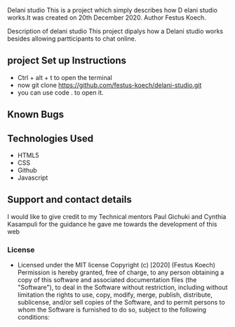 Delani studio
This is a project which simply describes how D elani studio works.It was created on 20th December 2020.
Author
Festus Koech.

Description of delani studio
This project dipalys how a Delani studio works besides allowing partticipants to chat online.


## project Set up Instructions
* Ctrl + alt + t to open the terminal
* now git clone  https://github.com/festus-koech/delani-studio.git
* you can use code . to open it.
## Known Bugs
## Technologies Used
* HTML5
* CSS
* Github
* Javascript
## Support and contact details
I would like to give credit to my Technical mentors Paul Gichuki and Cynthia Kasampuli for the guidance he gave me towards the development of this web
### License
* Licensed under the MIT license
Copyright (c) [2020] (Festus Koech)
Permission is hereby granted, free of charge, to any person obtaining a copy of this software and associated documentation files (the "Software"), to deal in the Software without restriction, including without limitation the rights to use, copy, modify, merge, publish, distribute, sublicense, and/or sell copies of the Software, and to permit persons to whom the Software is furnished to do so, subject to the following conditions:
